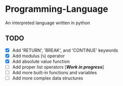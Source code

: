 # Programming-Language
An interpreted language written in python

## TODO
- [x] Add 'RETURN', 'BREAK', and 'CONTINUE' keywords
- [x] Add modulus (`%`) operator 
- [x] Add absolute value function
- [ ] Add proper list operators [**_Work in progress_**]
- [ ] Add more built-in functions and variables 
- [ ] Add more complex data structures